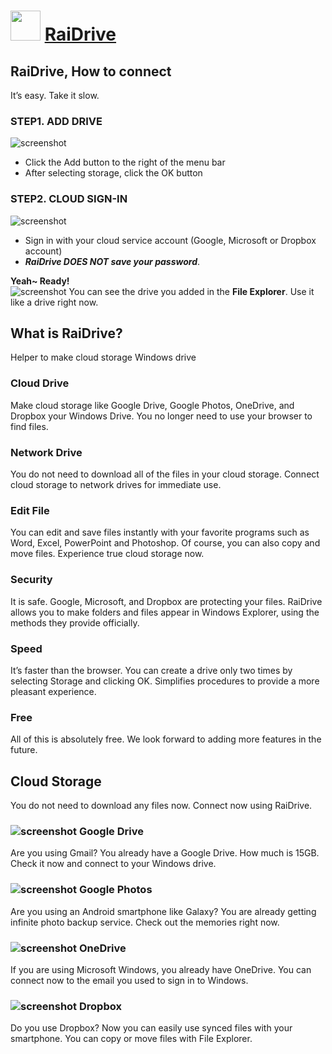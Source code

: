 ﻿# <img src="https://cdn.jsdelivr.net/gh/chtof/chocolatey-packages/automatic/raidrive/raidrive.png" width="48" height="48"/> [RaiDrive](https://chocolatey.org/packages/raidrive)

## RaiDrive, How to connect
It’s easy. Take it slow.

### STEP1. ADD DRIVE
![screenshot](https://cdn.jsdelivr.net/gh/chtof/chocolatey-packages/automatic/raidrive/screenshot1.png)
- Click the Add button to the right of the menu bar
- After selecting storage, click the OK button
### STEP2. CLOUD SIGN-IN
![screenshot](https://cdn.jsdelivr.net/gh/chtof/chocolatey-packages/automatic/raidrive/screenshot2.png)
- Sign in with your cloud service account (Google, Microsoft or Dropbox account)
- ***RaiDrive DOES NOT save your password***.

**Yeah~ Ready!**  
![screenshot](https://cdn.jsdelivr.net/gh/chtof/chocolatey-packages/automatic/raidrive/screenshot3.png)
You can see the drive you added in the **File Explorer**.
Use it like a drive right now.

## What is RaiDrive?
Helper to make cloud storage Windows drive

### Cloud Drive
Make cloud storage like Google Drive, Google Photos, OneDrive, and Dropbox your Windows Drive. You no longer need to use your browser to find files.
### Network Drive
You do not need to download all of the files in your cloud storage. Connect cloud storage to network drives for immediate use.
### Edit File
You can edit and save files instantly with your favorite programs such as Word, Excel, PowerPoint and Photoshop. Of course, you can also copy and move files. Experience true cloud storage now.
### Security
It is safe. Google, Microsoft, and Dropbox are protecting your files. RaiDrive allows you to make folders and files appear in Windows Explorer, using the methods they provide officially.
### Speed
It’s faster than the browser. You can create a drive only two times by selecting Storage and clicking OK. Simplifies procedures to provide a more pleasant experience.
### Free
All of this is absolutely free.
We look forward to adding more features in the future.

## Cloud Storage
You do not need to download any files now. Connect now using RaiDrive.

### ![screenshot](https://cdn.jsdelivr.net/gh/chtof/chocolatey-packages/automatic/raidrive/googledrive.png) Google Drive
Are you using Gmail? You already have a Google Drive. How much is 15GB. Check it now and connect to your Windows drive.

### ![screenshot](https://cdn.jsdelivr.net/gh/chtof/chocolatey-packages/automatic/raidrive/googlephotos.png) Google Photos
Are you using an Android smartphone like Galaxy? You are already getting infinite photo backup service. Check out the memories right now.

### ![screenshot](https://cdn.jsdelivr.net/gh/chtof/chocolatey-packages/automatic/raidrive/onedrive.png) OneDrive
If you are using Microsoft Windows, you already have OneDrive. You can connect now to the email you used to sign in to Windows.

### ![screenshot](https://cdn.jsdelivr.net/gh/chtof/chocolatey-packages/automatic/raidrive/dropbox.png) Dropbox
Do you use Dropbox? Now you can easily use synced files with your smartphone. You can copy or move files with File Explorer.